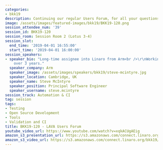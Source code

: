 ```yaml
---
categories:
- bkk19
description: Continuing our regular Users Forum, for all your questions about LAVA.
image: /assets/images/featured-images/bkk19/BKK19-120.png
session_attendee_num: '39'
session_id: BKK19-120
session_room: Session Room 2 (Lotus 3-4)
session_slot:
  end_time: '2019-04-01 16:55:00'
  start_time: '2019-04-01 16:00:00'
session_speakers:
- speaker_bio: "Long-time assignee into Linaro from Arm<br />\r\nWorking on LAVA for
    over 3 years."
  speaker_company: Arm
  speaker_image: /assets/images/speakers/bkk19/steve-mcintyre.jpg
  speaker_location: Cambridge, UK
  speaker_name: Steve McIntyre
  speaker_position: Principal Software Engineer
  speaker_username: steve.mcintyre
session_track: Automation & CI
tag: session
tags:
- Testing
- Open Source Development
- Tools
- Validation and CI
title: BKK19-120 - LAVA Users Forum
youtube_video_url: https://www.youtube.com/watch?v=xqkACUgAEig
amazon_s3_presentation_url: https://s3.amazonaws.com/connect.linaro.org/bkk19/presentations/bkk19-120.pdf
amazon_s3_video_url: https://s3.amazonaws.com/connect.linaro.org/bkk19/videos/bkk19-120.mp4
---
```

